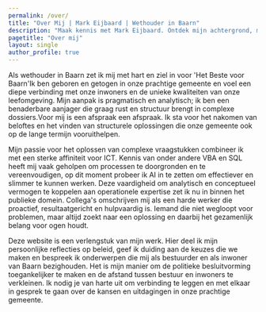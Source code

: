 ```yaml
---
permalink: /over/
title: "Over Mij | Mark Eijbaard | Wethouder in Baarn"
description: "Maak kennis met Mark Eijbaard. Ontdek mijn achtergrond, mijn pragmatische aanpak als wethouder en mijn passie voor een toekomstgericht Baarn. Neem contact op."
pagetitle: "Over mij"
layout: single
author_profile: true
---
```


Als wethouder in Baarn zet ik mij met hart en ziel in voor 'Het Beste voor Baarn'Ik ben geboren en getogen in onze prachtige gemeente en voel een diepe verbinding met onze inwoners en de unieke kwaliteiten van onze leefomgeving. Mijn aanpak is pragmatisch en analytisch; ik ben een benaderbare aanjager die graag rust en structuur brengt in complexe dossiers.Voor mij is een afspraak een afspraak. Ik sta voor het nakomen van beloftes en het vinden van structurele oplossingen die onze gemeente ook op de lange termijn vooruithelpen.

Mijn passie voor het oplossen van complexe vraagstukken combineer ik met een sterke affiniteit voor ICT. Kennis van onder andere VBA en SQL heeft mij vaak geholpen om processen te doorgronden en te vereenvoudigen, op dit moment probeer ik AI in te zetten om effectiever en slimmer te kunnen werken. Deze vaardigheid om analytisch en conceptueel vermogen te koppelen aan operationele expertise zet ik nu in binnen het publieke domein. Collega's omschrijven mij als een harde werker die proactief, resultaatgericht en hulpvaardig is. Iemand die niet wegloopt voor problemen, maar altijd zoekt naar een oplossing en daarbij het gezamenlijk belang voor ogen houdt.

Deze website is een verlengstuk van mijn werk. Hier deel ik mijn persoonlijke reflecties op beleid, geef ik duiding aan de keuzes die we maken en bespreek ik onderwerpen die mij als bestuurder en als inwoner van Baarn bezighouden. Het is mijn manier om de politieke besluitvorming toegankelijker te maken en de afstand tussen bestuur en inwoners te verkleinen. Ik nodig je van harte uit om verbinding te leggen en met elkaar in gesprek te gaan over de kansen en uitdagingen in onze prachtige gemeente.
